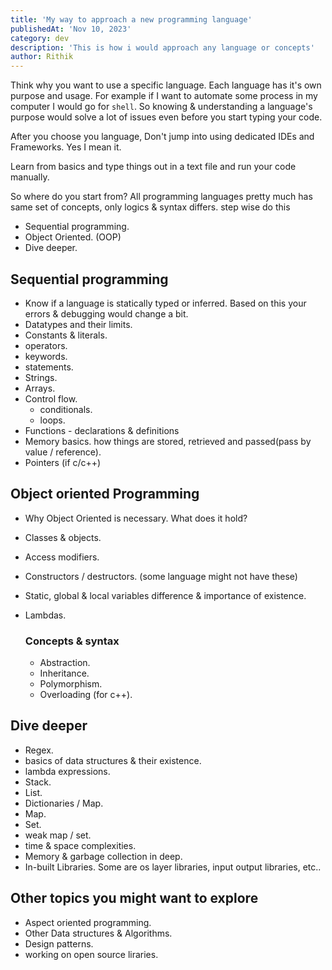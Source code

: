 ```yaml
---
title: 'My way to approach a new programming language'
publishedAt: 'Nov 10, 2023'
category: dev
description: 'This is how i would approach any language or concepts'
author: Rithik
---
```


Think why you want to use a specific language. Each language has it's own purpose and usage. For example if I want to automate some process in my computer I would go for `shell`. So knowing & understanding a language's purpose would solve a lot of issues even before you start typing your code.

After you choose you language, Don't jump into using dedicated IDEs and Frameworks. Yes I mean it.

Learn from basics and type things out in a text file and run your code manually.

So where do you start from?
All programming languages pretty much has same set of concepts, only logics & syntax differs.
step wise do this
- Sequential programming.
- Object Oriented. (OOP)
- Dive deeper. 


## Sequential programming
- Know if a language is statically typed or inferred. Based on this your errors & debugging would change a bit.
- Datatypes and their limits.
- Constants & literals.
- operators. 
- keywords.
- statements.
- Strings.
- Arrays.
- Control flow. 
  - conditionals.
  - loops.
- Functions - declarations & definitions 
- Memory basics. how things are stored, retrieved and passed(pass by value / reference).
- Pointers (if c/c++)

## Object oriented Programming
- Why Object Oriented is necessary. What does it hold?
- Classes & objects.
- Access modifiers.
- Constructors / destructors. (some language might not have these)
- Static, global & local variables difference & importance of existence.
- Lambdas.

    ### Concepts & syntax
    - Abstraction.
    - Inheritance.
    - Polymorphism.
    - Overloading (for c++).

## Dive deeper
- Regex.
- basics of data structures & their existence.
- lambda expressions.
- Stack.
- List.
- Dictionaries / Map.
- Map.
- Set.
- weak map / set.
- time & space complexities.
- Memory & garbage collection in deep.
- In-built Libraries. Some are os layer libraries, input output libraries, etc..

## Other topics you might want to explore
- Aspect oriented programming.
- Other Data structures & Algorithms.
- Design patterns.
- working on open source liraries.